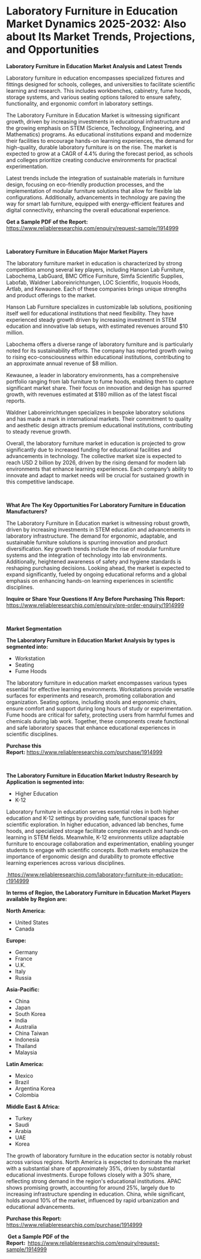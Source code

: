 <p><h1>Laboratory Furniture in Education Market Dynamics 2025-2032: Also about Its Market Trends, Projections, and Opportunities</h1></p><p><strong>Laboratory Furniture in Education Market Analysis and Latest Trends</strong></p>
<p><p>Laboratory furniture in education encompasses specialized fixtures and fittings designed for schools, colleges, and universities to facilitate scientific learning and research. This includes workbenches, cabinetry, fume hoods, storage systems, and various seating options tailored to ensure safety, functionality, and ergonomic comfort in laboratory settings.</p><p>The Laboratory Furniture in Education Market is witnessing significant growth, driven by increasing investments in educational infrastructure and the growing emphasis on STEM (Science, Technology, Engineering, and Mathematics) programs. As educational institutions expand and modernize their facilities to encourage hands-on learning experiences, the demand for high-quality, durable laboratory furniture is on the rise. The market is expected to grow at a CAGR of 4.4% during the forecast period, as schools and colleges prioritize creating conducive environments for practical experimentation.</p><p>Latest trends include the integration of sustainable materials in furniture design, focusing on eco-friendly production processes, and the implementation of modular furniture solutions that allow for flexible lab configurations. Additionally, advancements in technology are paving the way for smart lab furniture, equipped with energy-efficient features and digital connectivity, enhancing the overall educational experience.</p></p>
<p><strong>Get a Sample PDF of the Report:&nbsp;</strong> <a href="https://www.reliableresearchiq.com/enquiry/request-sample/1914999?utm_campaign=2843&utm_medium=2&utm_source=Github&utm_content=ia&utm_term=12042025&utm_id=laboratory-furniture-in-education">https://www.reliableresearchiq.com/enquiry/request-sample/1914999</a></p>
<p>&nbsp;</p>
<p><strong>Laboratory Furniture in Education Major Market Players</strong></p>
<p><p>The laboratory furniture market in education is characterized by strong competition among several key players, including Hanson Lab Furniture, Labochema, LabGuard, BMC Office Furniture, Simfa Scientific Supplies, Labofab, Waldner Laboreinrichtungen, LOC Scientific, Iroquois Hoods, Artlab, and Kewaunee. Each of these companies brings unique strengths and product offerings to the market.</p><p>Hanson Lab Furniture specializes in customizable lab solutions, positioning itself well for educational institutions that need flexibility. They have experienced steady growth driven by increasing investment in STEM education and innovative lab setups, with estimated revenues around $10 million.</p><p>Labochema offers a diverse range of laboratory furniture and is particularly noted for its sustainability efforts. The company has reported growth owing to rising eco-consciousness within educational institutions, contributing to an approximate annual revenue of $8 million.</p><p>Kewaunee, a leader in laboratory environments, has a comprehensive portfolio ranging from lab furniture to fume hoods, enabling them to capture significant market share. Their focus on innovation and design has spurred growth, with revenues estimated at $180 million as of the latest fiscal reports.</p><p>Waldner Laboreinrichtungen specializes in bespoke laboratory solutions and has made a mark in international markets. Their commitment to quality and aesthetic design attracts premium educational institutions, contributing to steady revenue growth.</p><p>Overall, the laboratory furniture market in education is projected to grow significantly due to increased funding for educational facilities and advancements in technology. The collective market size is expected to reach USD 2 billion by 2026, driven by the rising demand for modern lab environments that enhance learning experiences. Each company’s ability to innovate and adapt to market needs will be crucial for sustained growth in this competitive landscape.</p></p>
<p>&nbsp;</p>
<p><strong>What Are The Key Opportunities For Laboratory Furniture in Education Manufacturers?</strong></p>
<p><p>The Laboratory Furniture in Education market is witnessing robust growth, driven by increasing investments in STEM education and advancements in laboratory infrastructure. The demand for ergonomic, adaptable, and sustainable furniture solutions is spurring innovation and product diversification. Key growth trends include the rise of modular furniture systems and the integration of technology into lab environments. Additionally, heightened awareness of safety and hygiene standards is reshaping purchasing decisions. Looking ahead, the market is expected to expand significantly, fueled by ongoing educational reforms and a global emphasis on enhancing hands-on learning experiences in scientific disciplines.</p></p>
<p><strong>Inquire or Share Your Questions If Any Before Purchasing This Report:</strong> <a href="https://www.reliableresearchiq.com/enquiry/pre-order-enquiry/1914999?utm_campaign=2843&utm_medium=2&utm_source=Github&utm_content=ia&utm_term=12042025&utm_id=laboratory-furniture-in-education">https://www.reliableresearchiq.com/enquiry/pre-order-enquiry/1914999</a></p>
<p>&nbsp;</p>
<p><strong>Market Segmentation</strong></p>
<p><strong>The Laboratory Furniture in Education Market Analysis by types is segmented into:</strong></p>
<p><ul><li>Workstation</li><li>Seating</li><li>Fume Hoods</li></ul></p>
<p><p>The laboratory furniture in education market encompasses various types essential for effective learning environments. Workstations provide versatile surfaces for experiments and research, promoting collaboration and organization. Seating options, including stools and ergonomic chairs, ensure comfort and support during long hours of study or experimentation. Fume hoods are critical for safety, protecting users from harmful fumes and chemicals during lab work. Together, these components create functional and safe laboratory spaces that enhance educational experiences in scientific disciplines.</p></p>
<p><strong>Purchase this Report:&nbsp;</strong><a href="https://www.reliableresearchiq.com/purchase/1914999?utm_campaign=2843&utm_medium=2&utm_source=Github&utm_content=ia&utm_term=12042025&utm_id=laboratory-furniture-in-education">https://www.reliableresearchiq.com/purchase/1914999</a></p>
<p>&nbsp;</p>
<p><strong>The Laboratory Furniture in Education Market Industry Research by Application is segmented into:</strong></p>
<p><ul><li>Higher Education</li><li>K-12</li></ul></p>
<p><p>Laboratory furniture in education serves essential roles in both higher education and K-12 settings by providing safe, functional spaces for scientific exploration. In higher education, advanced lab benches, fume hoods, and specialized storage facilitate complex research and hands-on learning in STEM fields. Meanwhile, K-12 environments utilize adaptable furniture to encourage collaboration and experimentation, enabling younger students to engage with scientific concepts. Both markets emphasize the importance of ergonomic design and durability to promote effective learning experiences across various disciplines.</p></p>
<p><a href="https://www.reliableresearchiq.com/laboratory-furniture-in-education-r1914999?utm_campaign=2843&utm_medium=2&utm_source=Github&utm_content=ia&utm_term=12042025&utm_id=laboratory-furniture-in-education">&nbsp;https://www.reliableresearchiq.com/laboratory-furniture-in-education-r1914999</a></p>
<p><strong>In terms of Region, the Laboratory Furniture in Education Market Players available by Region are:</strong></p>
<p>
    <p> <strong> North America: </strong>
        <ul>
            <li>United States</li>
            <li>Canada</li>
        </ul>
        </p> 
    <p> <strong> Europe: </strong>
        <ul>
            <li>Germany</li>
            <li>France</li>
            <li>U.K.</li>
            <li>Italy</li>
            <li>Russia</li>
        </ul>
        </p> 
    <p> <strong> Asia-Pacific: </strong>
        <ul>
            <li>China</li>
            <li>Japan</li>
            <li>South Korea</li>
            <li>India</li>
            <li>Australia</li>
            <li>China Taiwan</li>
            <li>Indonesia</li>
            <li>Thailand</li>
            <li>Malaysia</li>
        </ul>
        </p> 
    <p> <strong> Latin America: </strong>
        <ul>
            <li>Mexico</li>
            <li>Brazil</li>
            <li>Argentina Korea</li>
            <li>Colombia</li>
        </ul>
        </p> 
    <p> <strong> Middle East & Africa: </strong>
        <ul>
            <li>Turkey</li>
            <li>Saudi</li>
            <li>Arabia</li>
            <li>UAE</li>
            <li>Korea</li>
        </ul>
    </p>
    </p>
<p><p>The growth of laboratory furniture in the education sector is notably robust across various regions. North America is expected to dominate the market with a substantial share of approximately 35%, driven by substantial educational investments. Europe follows closely with a 30% share, reflecting strong demand in the region's educational institutions. APAC shows promising growth, accounting for around 25%, largely due to increasing infrastructure spending in education. China, while significant, holds around 10% of the market, influenced by rapid urbanization and educational advancements.</p></p>
<p><strong>Purchase this Report: </strong><a href="https://www.reliableresearchiq.com/purchase/1914999?utm_campaign=2843&utm_medium=2&utm_source=Github&utm_content=ia&utm_term=12042025&utm_id=laboratory-furniture-in-education">https://www.reliableresearchiq.com/purchase/1914999</a></p>
<p>&nbsp;<strong>Get a Sample PDF of the Report:&nbsp;&nbsp;</strong><a href="https://www.reliableresearchiq.com/enquiry/request-sample/1914999?utm_campaign=2843&utm_medium=2&utm_source=Github&utm_content=ia&utm_term=12042025&utm_id=laboratory-furniture-in-education">https://www.reliableresearchiq.com/enquiry/request-sample/1914999</a></p>
<p><strong></strong></p>
<p><p></p><p></p><p></p></p>